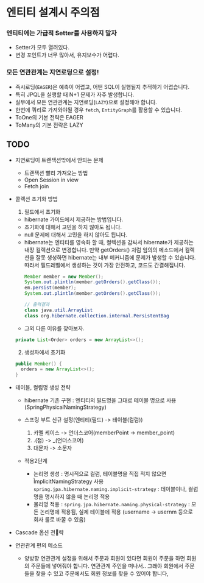# 엔티티 설계시 주의점

### 엔티티에는 가급적 Setter를 사용하지 말자
  - Setter가 모두 열려있다.
  - 변경 포인트가 너무 많아서, 유지보수가 어렵다.

### 모든 연관관계는 지연로딩으로 설정!
  - 즉시로딩(`EAGER`)은 예측이 어렵고, 어떤 SQL이 실행될지 추적하기 어렵습니다.
  - 특히 JPQL을 실행할 때 N+1 문제가 자주 발생합니다.
  - 실무에서 모든 연관관계는 지연로딩(`LAZY`)으로 설정해야 합니다.
  - 한번에 쿼리로 가져와야될 경우 `fetch`, `EntityGraph`를 활용할 수 있습니다.
  - ToOne의 기본 전략은 EAGER
  - ToMany의 기본 전략은 LAZY


## TODO

- 지연로딩이 트랜잭션밖에서 안되는 문제
  - 트랜잭션 빨리 가져오는 방법
  - Open Session in view
  - Fetch join

- 콜렉션 초기화 방법
  1. 필드에서 초기화
    - hibernate 가이드에서 제공하는 방법입니다.
    - 초기화에 대해서 고민을 하지 않아도 됩니다.
    - null 문제에 대해서 고민을 하지 않아도 됩니다.
    - hibernate는 엔티티를 영속화 할 때, 컬렉션을 감싸서 hibernate가 제공하는 내장 컬렉션으로 변경합니다. 만약 getOrders() 처럼 임의의 메소드에서 컬렉션을 잘못 생성하면 hibernate는 내부 메커니즘에 문제가 발생할 수 있습니다. 따라서 필드레벨에서 생성하는 것이 가장 안전하고, 코드도 간결해집니다.
      ```Java
      Member member = new Member();
      System.out.plintln(member.getOrders().getClass());
      em.persist(member);
      System.out.plintln(member.getOrders().getClass());

      // 출력결과
      class java.util.ArrayList
      class org.hibernate.collection.internal.PersistentBag
      ```
    - 그외 다른 이유를 찾아보자.
    ```Java
    private List<Order> orders = new ArrayList<>();
    ```

  2. 생성자에서 초기화
    ```Java
    public Member() {
      orders = new ArrayList<>();
    }
    ```

- 테이블, 컬럼명 생성 전략
  - hibernate 기존 구현 : 엔티티의 필드명을 그대로 테이블 명으로 사용
    (SpringPhysicalNamingStrategy)
  - 스프링 부트 신규 설정(엔티티(필드) -> 테이블(컬럼))
    1. 카멜 케이스 -> 언더스코어(memberPoint -> member_point)
    2. .(점) -> _(언더스코어)
    3. 대문자 -> 소문자

  - 적용2단계
    - 논리명 생성 : 명시적으로 컬럼, 테이블명을 직접 적지 않으면 ÌmplicitNamingStrategy 사용
      `spring.jpa.hibernate.naming.implicit-strategy` : 테이블이나, 컬럼명을 명시하지 않을 때 논리명 적용
    - 물리명 적용 :
      `spring.jpa.hibernate.naming.physical-strategy` : 모든 논리명에 적용됨, 실제 테이블에 적용
      (username -> usernm 등으로 회사 룰로 바꿀 수 있음)

- Cascade 옵션 전략
- 연관관계 편의 메소드
  - 양방향 연관관계 설정을 위해서 주문과 회원이 있다면 회원이 주문을 하면 회원의 주문들에 넣어줘야 합니다. 연관관계 주인을 떠나서.. 그래야 회원에서 주문들을 찾을 수 있고 주문에서도 회원 정보를 찾을 수 있어야 합니다,
